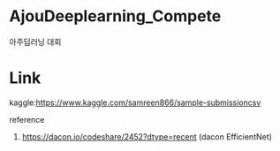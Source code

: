 # AjouDeeplearning_Compete
아주딥러닝 대회

# Link
kaggle:https://www.kaggle.com/samreen866/sample-submissioncsv

reference
1. https://dacon.io/codeshare/2452?dtype=recent (dacon EfficientNet)
